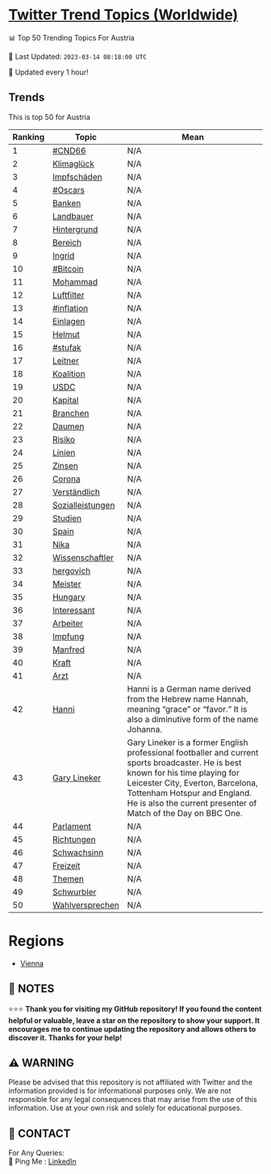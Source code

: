 [Twitter Trend Topics (Worldwide)](https://github.com/ErcinDedeoglu/Twitter-Trend-Topics)
==========


📊 Top 50 Trending Topics For Austria

📆 Last Updated: `2023-03-14 08:18:00 UTC`

🔧 Updated every 1 hour!


## Trends

This is top 50 for Austria

| Ranking | Topic | Mean |
| ------- | ------------ | ------------ |
| 1 | [#CND66](http://twitter.com/search?q=%23CND66) | N/A |
| 2 | [Klimaglück](http://twitter.com/search?q=Klimagl%c3%bcck) | N/A |
| 3 | [Impfschäden](http://twitter.com/search?q=Impfsch%c3%a4den) | N/A |
| 4 | [#Oscars](http://twitter.com/search?q=%23Oscars) | N/A |
| 5 | [Banken](http://twitter.com/search?q=Banken) | N/A |
| 6 | [Landbauer](http://twitter.com/search?q=Landbauer) | N/A |
| 7 | [Hintergrund](http://twitter.com/search?q=Hintergrund) | N/A |
| 8 | [Bereich](http://twitter.com/search?q=Bereich) | N/A |
| 9 | [Ingrid](http://twitter.com/search?q=Ingrid) | N/A |
| 10 | [#Bitcoin](http://twitter.com/search?q=%23Bitcoin) | N/A |
| 11 | [Mohammad](http://twitter.com/search?q=Mohammad) | N/A |
| 12 | [Luftfilter](http://twitter.com/search?q=Luftfilter) | N/A |
| 13 | [#inflation](http://twitter.com/search?q=%23inflation) | N/A |
| 14 | [Einlagen](http://twitter.com/search?q=Einlagen) | N/A |
| 15 | [Helmut](http://twitter.com/search?q=Helmut) | N/A |
| 16 | [#stufak](http://twitter.com/search?q=%23stufak) | N/A |
| 17 | [Leitner](http://twitter.com/search?q=Leitner) | N/A |
| 18 | [Koalition](http://twitter.com/search?q=Koalition) | N/A |
| 19 | [USDC](http://twitter.com/search?q=USDC) | N/A |
| 20 | [Kapital](http://twitter.com/search?q=Kapital) | N/A |
| 21 | [Branchen](http://twitter.com/search?q=Branchen) | N/A |
| 22 | [Daumen](http://twitter.com/search?q=Daumen) | N/A |
| 23 | [Risiko](http://twitter.com/search?q=Risiko) | N/A |
| 24 | [Linien](http://twitter.com/search?q=Linien) | N/A |
| 25 | [Zinsen](http://twitter.com/search?q=Zinsen) | N/A |
| 26 | [Corona](http://twitter.com/search?q=Corona) | N/A |
| 27 | [Verständlich](http://twitter.com/search?q=Verst%c3%a4ndlich) | N/A |
| 28 | [Sozialleistungen](http://twitter.com/search?q=Sozialleistungen) | N/A |
| 29 | [Studien](http://twitter.com/search?q=Studien) | N/A |
| 30 | [Spain](http://twitter.com/search?q=Spain) | N/A |
| 31 | [Nika](http://twitter.com/search?q=Nika) | N/A |
| 32 | [Wissenschaftler](http://twitter.com/search?q=Wissenschaftler) | N/A |
| 33 | [hergovich](http://twitter.com/search?q=hergovich) | N/A |
| 34 | [Meister](http://twitter.com/search?q=Meister) | N/A |
| 35 | [Hungary](http://twitter.com/search?q=Hungary) | N/A |
| 36 | [Interessant](http://twitter.com/search?q=Interessant) | N/A |
| 37 | [Arbeiter](http://twitter.com/search?q=Arbeiter) | N/A |
| 38 | [Impfung](http://twitter.com/search?q=Impfung) | N/A |
| 39 | [Manfred](http://twitter.com/search?q=Manfred) | N/A |
| 40 | [Kraft](http://twitter.com/search?q=Kraft) | N/A |
| 41 | [Arzt](http://twitter.com/search?q=Arzt) | N/A |
| 42 | [Hanni](http://twitter.com/search?q=Hanni) | Hanni is a German name derived from the Hebrew name Hannah, meaning “grace” or “favor.” It is also a diminutive form of the name Johanna. |
| 43 | [Gary Lineker](http://twitter.com/search?q=Gary+Lineker) | Gary Lineker is a former English professional footballer and current sports broadcaster. He is best known for his time playing for Leicester City, Everton, Barcelona, Tottenham Hotspur and England. He is also the current presenter of Match of the Day on BBC One. |
| 44 | [Parlament](http://twitter.com/search?q=Parlament) | N/A |
| 45 | [Richtungen](http://twitter.com/search?q=Richtungen) | N/A |
| 46 | [Schwachsinn](http://twitter.com/search?q=Schwachsinn) | N/A |
| 47 | [Freizeit](http://twitter.com/search?q=Freizeit) | N/A |
| 48 | [Themen](http://twitter.com/search?q=Themen) | N/A |
| 49 | [Schwurbler](http://twitter.com/search?q=Schwurbler) | N/A |
| 50 | [Wahlversprechen](http://twitter.com/search?q=Wahlversprechen) | N/A |



# Regions

* [Vienna](</Austria/Vienna.md>)



## 📝 NOTES

⭐⭐⭐ **Thank you for visiting my GitHub repository! If you found the content helpful or valuable, leave a star on the repository to show your support. It encourages me to continue updating the repository and allows others to discover it. Thanks for your help!**


## ⚠️ WARNING

Please be advised that this repository is not affiliated with Twitter and the information provided is for informational purposes only. We are not responsible for any legal consequences that may arise from the use of this information. Use at your own risk and solely for educational purposes.


## 📨 CONTACT

 For Any Queries:  
            🏓 Ping Me : [LinkedIn](https://www.linkedin.com/in/ercindedeoglu/)
